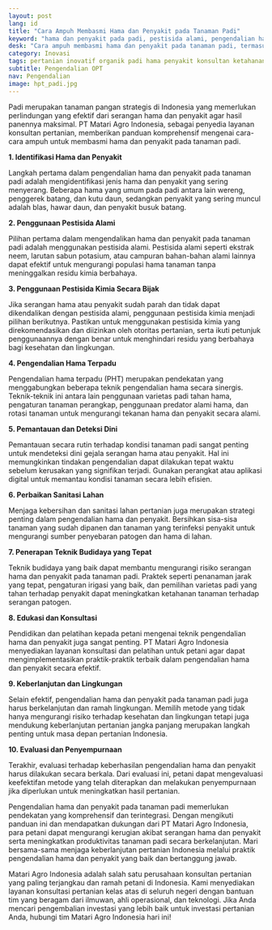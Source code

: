 ```yaml
---
layout: post
lang: id
title: "Cara Ampuh Membasmi Hama dan Penyakit pada Tanaman Padi"
keyword: "hama dan penyakit pada padi, pestisida alami, pengendalian hama terpadu, PT Matari Agro Indonesia"
desk: "Cara ampuh membasmi hama dan penyakit pada tanaman padi, termasuk penggunaan pestisida alami dan metode pengendalian hama terpadu dalam panduan ini dari PT Matari Agro Indonesia"
category: Inovasi
tags: pertanian inovatif organik padi hama penyakit konsultan ketahanan pangan
subtitle: Pengendalian OPT
nav: Pengendalian
image: hpt_padi.jpg
---
```


Padi merupakan tanaman pangan strategis di Indonesia yang memerlukan perlindungan yang efektif dari serangan hama dan penyakit agar hasil panennya maksimal. PT Matari Agro Indonesia, sebagai penyedia layanan konsultan pertanian, memberikan panduan komprehensif mengenai cara-cara ampuh untuk membasmi hama dan penyakit pada tanaman padi.

**1. Identifikasi Hama dan Penyakit**

Langkah pertama dalam pengendalian hama dan penyakit pada tanaman padi adalah mengidentifikasi jenis hama dan penyakit yang sering menyerang. Beberapa hama yang umum pada padi antara lain wereng, penggerek batang, dan kutu daun, sedangkan penyakit yang sering muncul adalah blas, hawar daun, dan penyakit busuk batang.

**2. Penggunaan Pestisida Alami**

Pilihan pertama dalam mengendalikan hama dan penyakit pada tanaman padi adalah menggunakan pestisida alami. Pestisida alami seperti ekstrak neem, larutan sabun potasium, atau campuran bahan-bahan alami lainnya dapat efektif untuk mengurangi populasi hama tanaman tanpa meninggalkan residu kimia berbahaya.

**3. Penggunaan Pestisida Kimia Secara Bijak**

Jika serangan hama atau penyakit sudah parah dan tidak dapat dikendalikan dengan pestisida alami, penggunaan pestisida kimia menjadi pilihan berikutnya. Pastikan untuk menggunakan pestisida kimia yang direkomendasikan dan diizinkan oleh otoritas pertanian, serta ikuti petunjuk penggunaannya dengan benar untuk menghindari residu yang berbahaya bagi kesehatan dan lingkungan.

**4. Pengendalian Hama Terpadu**

Pengendalian hama terpadu (PHT) merupakan pendekatan yang menggabungkan beberapa teknik pengendalian hama secara sinergis. Teknik-teknik ini antara lain penggunaan varietas padi tahan hama, pengaturan tanaman perangkap, penggunaan predator alami hama, dan rotasi tanaman untuk mengurangi tekanan hama dan penyakit secara alami.

**5. Pemantauan dan Deteksi Dini**

Pemantauan secara rutin terhadap kondisi tanaman padi sangat penting untuk mendeteksi dini gejala serangan hama atau penyakit. Hal ini memungkinkan tindakan pengendalian dapat dilakukan tepat waktu sebelum kerusakan yang signifikan terjadi. Gunakan perangkat atau aplikasi digital untuk memantau kondisi tanaman secara lebih efisien.

**6. Perbaikan Sanitasi Lahan**

Menjaga kebersihan dan sanitasi lahan pertanian juga merupakan strategi penting dalam pengendalian hama dan penyakit. Bersihkan sisa-sisa tanaman yang sudah dipanen dan tanaman yang terinfeksi penyakit untuk mengurangi sumber penyebaran patogen dan hama di lahan.

**7. Penerapan Teknik Budidaya yang Tepat**

Teknik budidaya yang baik dapat membantu mengurangi risiko serangan hama dan penyakit pada tanaman padi. Praktek seperti penanaman jarak yang tepat, pengaturan irigasi yang baik, dan pemilihan varietas padi yang tahan terhadap penyakit dapat meningkatkan ketahanan tanaman terhadap serangan patogen.

**8. Edukasi dan Konsultasi**

Pendidikan dan pelatihan kepada petani mengenai teknik pengendalian hama dan penyakit juga sangat penting. PT Matari Agro Indonesia menyediakan layanan konsultasi dan pelatihan untuk petani agar dapat mengimplementasikan praktik-praktik terbaik dalam pengendalian hama dan penyakit secara efektif.

**9. Keberlanjutan dan Lingkungan**

Selain efektif, pengendalian hama dan penyakit pada tanaman padi juga harus berkelanjutan dan ramah lingkungan. Memilih metode yang tidak hanya mengurangi risiko terhadap kesehatan dan lingkungan tetapi juga mendukung keberlanjutan pertanian jangka panjang merupakan langkah penting untuk masa depan pertanian Indonesia.

**10. Evaluasi dan Penyempurnaan**

Terakhir, evaluasi terhadap keberhasilan pengendalian hama dan penyakit harus dilakukan secara berkala. Dari evaluasi ini, petani dapat mengevaluasi keefektifan metode yang telah diterapkan dan melakukan penyempurnaan jika diperlukan untuk meningkatkan hasil pertanian.

Pengendalian hama dan penyakit pada tanaman padi memerlukan pendekatan yang komprehensif dan terintegrasi. Dengan mengikuti panduan ini dan mendapatkan dukungan dari PT Matari Agro Indonesia, para petani dapat mengurangi kerugian akibat serangan hama dan penyakit serta meningkatkan produktivitas tanaman padi secara berkelanjutan. Mari bersama-sama menjaga keberlanjutan pertanian Indonesia melalui praktik pengendalian hama dan penyakit yang baik dan bertanggung jawab.

Matari Agro Indonesia adalah salah satu perusahaan konsultan pertanian yang paling terjangkau dan ramah petani di Indonesia. Kami menyediakan layanan konsultasi pertanian kelas atas di seluruh negeri dengan bantuan tim yang beragam dari ilmuwan, ahli operasional, dan teknologi. Jika Anda mencari pengembalian investasi yang lebih baik untuk investasi pertanian Anda, hubungi tim Matari Agro Indonesia hari ini!

